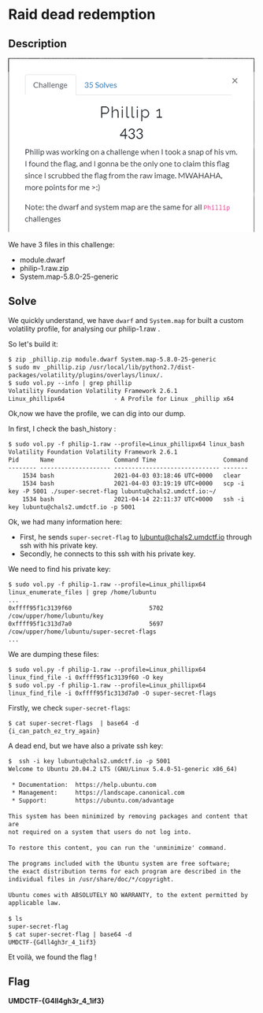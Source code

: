 # Raid dead redemption

## Description

![Phillip 1 - UMDCTF'21](phillip1.PNG)

We have 3 files in this challenge:
* module.dwarf
* philip-1.raw.zip
* System.map-5.8.0-25-generic

## Solve

We quickly understand, we have `dwarf` and `System.map` for built a custom volatility profile, for analysing our philip-1.raw .

So let's build it:
```shell
$ zip _phillip.zip module.dwarf System.map-5.8.0-25-generic
$ sudo mv _phillip.zip /usr/local/lib/python2.7/dist-packages/volatility/plugins/overlays/linux/.
$ sudo vol.py --info | grep phillip
Volatility Foundation Volatility Framework 2.6.1
Linux_phillipx64              - A Profile for Linux _phillip x64
```

Ok,now we have the profile, we can dig into our dump.

In first, I check the bash_history :
```shell
$ sudo vol.py -f philip-1.raw --profile=Linux_phillipx64 linux_bash
Volatility Foundation Volatility Framework 2.6.1
Pid      Name                 Command Time                   Command
-------- -------------------- ------------------------------ -------
    1534 bash                 2021-04-03 03:18:46 UTC+0000   clear
    1534 bash                 2021-04-03 03:19:19 UTC+0000   scp -i key -P 5001 ./super-secret-flag lubuntu@chals2.umdctf.io:~/
    1534 bash                 2021-04-14 22:11:37 UTC+0000   ssh -i key lubuntu@chals2.umdctf.io -p 5001

```

Ok, we had many information here:
* First, he sends `super-secret-flag` to lubuntu@chals2.umdctf.io through ssh with his private key.
* Secondly, he connects to this ssh with his private key.

We need to find his private key:
```shell
$ sudo vol.py -f philip-1.raw --profile=Linux_phillipx64 linux_enumerate_files | grep /home/lubuntu
...
0xffff95f1c3139f60                      5702 /cow/upper/home/lubuntu/key
0xffff95f1c313d7a0                      5697 /cow/upper/home/lubuntu/super-secret-flags
...
```

We are dumping these files:
```shell
$ sudo vol.py -f philip-1.raw --profile=Linux_phillipx64 linux_find_file -i 0xffff95f1c3139f60 -O key
$ sudo vol.py -f philip-1.raw --profile=Linux_phillipx64 linux_find_file -i 0xffff95f1c313d7a0 -O super-secret-flags
```

Firstly, we check `super-secret-flags`:
```shell
$ cat super-secret-flags  | base64 -d
{i_can_patch_ez_try_again}
```

A dead end, but we have also a private ssh key:
```shell
$  ssh -i key lubuntu@chals2.umdctf.io -p 5001
Welcome to Ubuntu 20.04.2 LTS (GNU/Linux 5.4.0-51-generic x86_64)

 * Documentation:  https://help.ubuntu.com
 * Management:     https://landscape.canonical.com
 * Support:        https://ubuntu.com/advantage

This system has been minimized by removing packages and content that are
not required on a system that users do not log into.

To restore this content, you can run the 'unminimize' command.

The programs included with the Ubuntu system are free software;
the exact distribution terms for each program are described in the
individual files in /usr/share/doc/*/copyright.

Ubuntu comes with ABSOLUTELY NO WARRANTY, to the extent permitted by
applicable law.

$ ls
super-secret-flag
$ cat super-secret-flag | base64 -d
UMDCTF-{G4ll4gh3r_4_1if3}
```

Et voilà, we found the flag !

## Flag

**UMDCTF-{G4ll4gh3r_4_1if3}**
